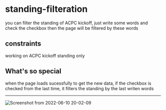 # standing-filteration
you can filter the standing of ACPC kickoff, just write some words and check the checkbox then the page will be filtered by these words
## constraints
working on ACPC kickoff standing only
## What's so special
when the page loads sucessfully to get the new data, if the checkbox is checked from the last time, it filters the standing by the last writen words

---
![Screenshot from 2022-06-10 20-02-09](https://user-images.githubusercontent.com/71466151/173125020-ea1321ce-62c7-42cc-9e2d-4a0c55591d2b.png)
